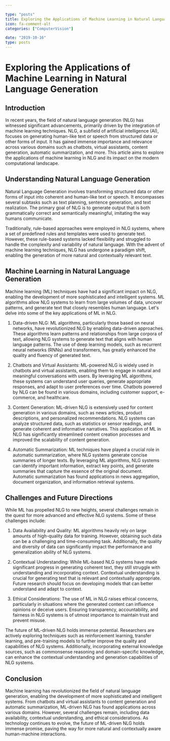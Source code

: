 ```yaml
---

type: "posts"
title: Exploring the Applications of Machine Learning in Natural Language Generation
icon: fa-comment-alt
categories: ["ComputerVision"]

date: "2019-10-16"
type: posts
---
```





# Exploring the Applications of Machine Learning in Natural Language Generation

## Introduction

In recent years, the field of natural language generation (NLG) has witnessed significant advancements, primarily driven by the integration of machine learning techniques. NLG, a subfield of artificial intelligence (AI), focuses on generating human-like text or speech from structured data or other forms of input. It has gained immense importance and relevance across various domains such as chatbots, virtual assistants, content generation, automatic summarization, and more. This article aims to explore the applications of machine learning in NLG and its impact on the modern computational landscape.

## Understanding Natural Language Generation

Natural Language Generation involves transforming structured data or other forms of input into coherent and human-like text or speech. It encompasses several subtasks such as text planning, sentence generation, and text realization. The primary goal of NLG is to generate output that is both grammatically correct and semantically meaningful, imitating the way humans communicate.

Traditionally, rule-based approaches were employed in NLG systems, where a set of predefined rules and templates were used to generate text. However, these rule-based systems lacked flexibility and struggled to handle the complexity and variability of natural language. With the advent of machine learning techniques, NLG has undergone a paradigm shift, enabling the generation of more natural and contextually relevant text.

## Machine Learning in Natural Language Generation

Machine learning (ML) techniques have had a significant impact on NLG, enabling the development of more sophisticated and intelligent systems. ML algorithms allow NLG systems to learn from large volumes of data, uncover patterns, and generate text that closely resembles human language. Let's delve into some of the key applications of ML in NLG.

1. Data-driven NLG: ML algorithms, particularly those based on neural networks, have revolutionized NLG by enabling data-driven approaches. These algorithms learn patterns and relationships from large corpora of text, allowing NLG systems to generate text that aligns with human language patterns. The use of deep learning models, such as recurrent neural networks (RNNs) and transformers, has greatly enhanced the quality and fluency of generated text.

2. Chatbots and Virtual Assistants: ML-powered NLG is widely used in chatbots and virtual assistants, enabling them to engage in natural and meaningful conversations with users. By leveraging ML algorithms, these systems can understand user queries, generate appropriate responses, and adapt to user preferences over time. Chatbots powered by NLG can be found in various domains, including customer support, e-commerce, and healthcare.

3. Content Generation: ML-driven NLG is extensively used for content generation in various domains, such as news articles, product descriptions, and personalized recommendations. NLG systems can analyze structured data, such as statistics or sensor readings, and generate coherent and informative narratives. This application of ML in NLG has significantly streamlined content creation processes and improved the scalability of content generation.

4. Automatic Summarization: ML techniques have played a crucial role in automatic summarization, where NLG systems generate concise summaries of longer texts. By leveraging ML algorithms, NLG systems can identify important information, extract key points, and generate summaries that capture the essence of the original document. Automatic summarization has found applications in news aggregation, document organization, and information retrieval systems.

## Challenges and Future Directions

While ML has propelled NLG to new heights, several challenges remain in the quest for more advanced and effective NLG systems. Some of these challenges include:

1. Data Availability and Quality: ML algorithms heavily rely on large amounts of high-quality data for training. However, obtaining such data can be a challenging and time-consuming task. Additionally, the quality and diversity of data can significantly impact the performance and generalization ability of NLG systems.

2. Contextual Understanding: While ML-based NLG systems have made significant progress in generating coherent text, they still struggle with understanding and incorporating context. Contextual understanding is crucial for generating text that is relevant and contextually appropriate. Future research should focus on developing models that can better understand and adapt to context.

3. Ethical Considerations: The use of ML in NLG raises ethical concerns, particularly in situations where the generated content can influence opinions or deceive users. Ensuring transparency, accountability, and fairness in NLG systems is of utmost importance to maintain trust and prevent misuse.

The future of ML-driven NLG holds immense potential. Researchers are actively exploring techniques such as reinforcement learning, transfer learning, and pre-training models to further improve the quality and capabilities of NLG systems. Additionally, incorporating external knowledge sources, such as commonsense reasoning and domain-specific knowledge, can enhance the contextual understanding and generation capabilities of NLG systems.

## Conclusion

Machine learning has revolutionized the field of natural language generation, enabling the development of more sophisticated and intelligent systems. From chatbots and virtual assistants to content generation and automatic summarization, ML-driven NLG has found applications across various domains. However, several challenges remain, including data availability, contextual understanding, and ethical considerations. As technology continues to evolve, the future of ML-driven NLG holds immense promise, paving the way for more natural and contextually aware human-machine interactions.